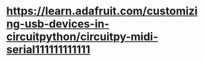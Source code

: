# https://learn.adafruit.com/customizing-usb-devices-in-circuitpython/circuitpy-midi-serial111111111111